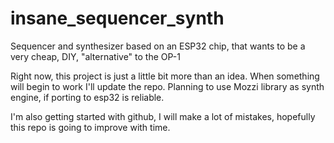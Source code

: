 # insane_sequencer_synth
 Sequencer and synthesizer based on an ESP32 chip, that wants to be a very cheap, DIY, "alternative" to the OP-1

Right now, this project is just a little bit more than an idea. When something will begin to work I'll update the repo.
Planning to use Mozzi library as synth engine, if porting to esp32 is reliable.

I'm also getting started with github, I will make a lot of mistakes, hopefully this repo is going to improve with time.

